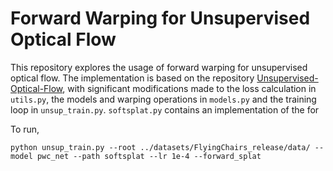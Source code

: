 # Forward Warping for Unsupervised Optical Flow

This repository explores the usage of forward warping for unsupervised optical flow. The implementation is based on the repository [Unsupervised-Optical-Flow](https://github.com/ily-R/Unsupervised-Optical-Flow), with significant modifications made to the loss calculation in `utils.py`, the models and warping operations in `models.py` and the training loop in `unsup_train.py`. `softsplat.py` contains an implementation of the for


To run, 

```
python unsup_train.py --root ../datasets/FlyingChairs_release/data/ --model pwc_net --path softsplat --lr 1e-4 --forward_splat
```